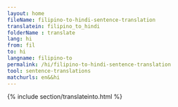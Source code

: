 ```yaml
---
layout: home
fileName: filipino-to-hindi-sentence-translation
translatein: filipino_to_hindi
folderName : translate
lang: hi
from: fil
to: hi
langname: filipino-to
permalink: /hi/filipino-to-hindi-sentence-translation
tool: sentence-translations
matchurls: en&&hi
---
```

{% include section/translateinto.html %}
